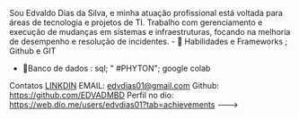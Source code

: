 Sou Edvaldo Dias da Silva, e minha atuação profissional está voltada para áreas de tecnologia e projetos de TI. Trabalho com gerenciamento e execução de mudanças em sistemas e infraestruturas, focando na melhoria de desempenho e resolução de incidentes. - 👋 
  Habilidades e  Frameworks
 ; Github e GIT
 
- 🌱Banco de dados : sql; " #PHYTON"; google colab

Contatos
  [LINKDIN](https://www.linkedin.com/in/edvaldo-dias-da-silva-5b763423/)
   EMAIL: edvdias01@gmail.com
  Github: https://github.com/EDVADMBD
  Perfil no dio: https://web.dio.me/users/edvdias01?tab=achievements
--->
